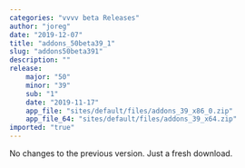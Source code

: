 ```yaml
---
categories: "vvvv beta Releases"
author: "joreg"
date: "2019-12-07"
title: "addons_50beta39_1"
slug: "addons50beta391"
description: ""
release: 
    major: "50"
    minor: "39"
    sub: "1"
    date: "2019-11-17"
    app_file: "sites/default/files/addons_39_x86_0.zip"
    app_file_64: "sites/default/files/addons_39_x64.zip"
imported: "true"
---
```



No changes to the previous version. Just a fresh download.